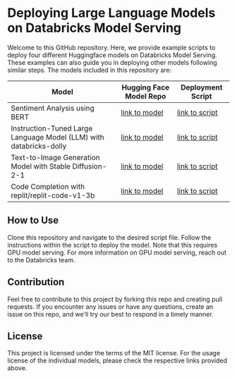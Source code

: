 # Deploying Large Language Models on Databricks Model Serving
Welcome to this GitHub repository. Here, we provide example scripts to deploy four different Huggingface models on Databricks Model Serving. These examples can also guide you in deploying other models following similar steps. The models included in this repository are:

| Model | Hugging Face Model Repo | Deployment Script |
|-------|------------------------|-------------------|
| Sentiment Analysis using BERT | [link to model](https://huggingface.co/models?search=bert) | [link to script](examples/bert-sentiment(pyfunc).py) |
| Instruction-Tuned Large Language Model (LLM) with databricks-dolly | [link to model](https://huggingface.co/models?search=dolly) | [link to script](examples/dolly-v2(pyfunc).py) |
| Text-to-Image Generation Model with Stable Diffusion-2-1 | [link to model](https://huggingface.co/models?search=stable-diffusion-2-1) | [link to script](examples/stable-diffusion-2-1(pyfunc).py) |
| Code Completion with replit/replit-code-v1-3b | [link to model](https://huggingface.co/models?search=replit-code-v1-3b) | [link to script](examples/replit-code-v1-3b(pyfunc).py) |

## How to Use
Clone this repository and navigate to the desired script file. Follow the instructions within the script to deploy the model. Note that this requires GPU model serving. For more information on GPU model serving, reach out to the Databricks team.

## Contribution
Feel free to contribute to this project by forking this repo and creating pull requests. If you encounter any issues or have any questions, create an issue on this repo, and we'll try our best to respond in a timely manner.

## License
This project is licensed under the terms of the MIT license. For the usage license of the individual models, please check the respective links provided above.
